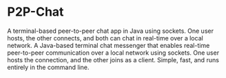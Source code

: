 # P2P-Chat
A terminal-based peer-to-peer chat app in Java using sockets. One user hosts, the other connects, and both can chat in real-time over a local network.
A Java-based terminal chat messenger that enables real-time peer-to-peer communication over a local network using sockets. One user hosts the connection, and the other joins as a client. Simple, fast, and runs entirely in the command line.

